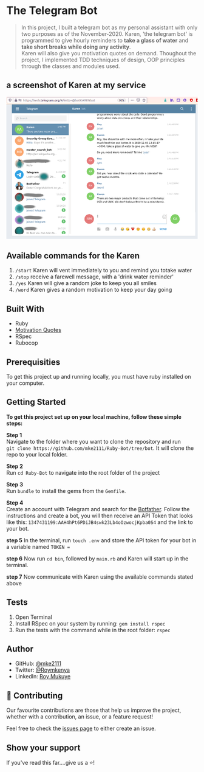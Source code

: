 # The Telegram Bot

> In this project, I built a telegram bot as my personal assistant with only two purposes as of the November-2020. Karen, 'the telegram bot' is programmed to give hourly reminders to <b>take a glass of water</b> and <b>take short breaks while doing any activity</b>.<br>
> Karen will also give you motivation quotes on demand.
> Thoughout the project, I implemented TDD techniques of design, OOP principles through the classes and modules used.

## a screenshot of Karen at my service
![image](assets/Screenshot1.png)

## Available commands for the Karen

1. `/start` Karen will vent immediately to you and remind you totake water
2. `/stop` receive a farewell message, with a 'drink water reminder'
3. `/yes` Karen will give a random joke to keep you all smiles
4. `/word` Karen gives a random motivation to keep your day going

## Built With
* Ruby
* [Motivation Quotes](https://programming-quotes-api.herokuapp.com/quotes/lang/en)
* RSpec
* Rubocop

## Prerequisities

To get this project up and running locally, you must have ruby installed on your computer.

## Getting Started

**To get this project set up on your local machine, follow these simple steps:**

**Step 1**<br>
Navigate to the folder where you want to clone the repository and run<br>
`git clone https://github.com/mke2111/Ruby-Bot/tree/bot`. 
It will clone the repo to your local folder.<br>

**Step 2**<br>
Run `cd Ruby-Bot` to navigate into the root folder of the project<br>

**Step 3**<br>
Run `bundle` to install the gems from the `Gemfile`.<br>

**Step 4**<br>
Create an account with Telegram and search for the [Botfather](https://t.me/botfather). Follow the instructions and create a bot, you will then receive an API Token that looks like this: `1347431199:AAH4hPt6PDiJB4swk23Lb4oOzwocjKpba0S4` and the link to your bot.<br>

**step 5**
In the terminal, run `touch .env` and store the API token for your bot in a variable named `TOKEN =`

**step 6**
Now run `cd bin`, followed by `main.rb` and Karen will start up in the terminal.

**step 7**
Now communicate with Karen using the available commands stated above

## Tests

1. Open Terminal
2. Install RSpec on your system by running: `gem install rspec`
3. Run the tests with the command while in the root folder: `rspec`

## Author

- GitHub: [@mke2111](https://github.com/mke2111)
- Twitter: [@Roymkenya](https://twitter.com/Roymkenya)
- LinkedIn: [Roy Mukuye](https://www.linkedin.com/in/roy-mukuye-42b07b1b4)

## 🤝 Contributing

Our favourite contributions are those that help us improve the project, whether with a contribution, an issue, or a feature request!

Feel free to check the [issues page](https://github.com/mke2111/Ruby-Bot/issuess) to either create an issue.

## Show your support

If you've read this far....give us a ⭐️!